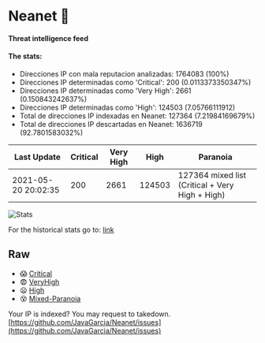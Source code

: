 # Neanet :hocho:
#### Threat intelligence feed
#### The stats:

- Direcciones IP con mala reputacion analizadas: 1764083 (100%)
- Direcciones IP determinadas como 'Critical':  200 (0.0113373350347%)
- Direcciones IP determinadas como 'Very High':  2661 (0.150843242637%)
- Direcciones IP determinadas como 'High':  124503 (7.05766111912)
- Total de direcciones IP indexadas en Neanet:  127364 (7.21984169679%)
- Total de direcciones IP descartadas en Neanet:  1636719 (92.7801583032%)

| Last Update | Critical | Very High | High | Paranoia |
| --- | --- | --- | --- | --- |
| 2021-05-20 20:02:35 | 200 | 2661 | 124503 | 127364 mixed list (Critical + Very High + High)|

![Stats](https://docs.google.com/spreadsheets/d/e/2PACX-1vSnaNMIXVabIpDJjufMlzH7poXnshF3mgd8Is1g9ytUEzVsP5my4Trn8f-xkoLLQ38xpL3HtmUexLo6/pubchart?oid=501124687&format=image)

For the historical stats go to: [link](/stats.csv)
## Raw
- :scream: [Critical](https://raw.githubusercontent.com/JavaGarcia/Neanet/master/blacklists/neanet_critical.txt)
- :fearful: [VeryHigh](https://raw.githubusercontent.com/JavaGarcia/Neanet/master/blacklists/neanet_veryHigh.txtt)
- :frowning: [High](https://raw.githubusercontent.com/JavaGarcia/Neanet/master/blacklists/neanet_high.txt)
- :dizzy_face: [Mixed-Paranoia](https://raw.githubusercontent.com/JavaGarcia/Neanet/master/blacklists/neanet_all.txt)


Your IP is indexed? You may request to takedown. [https://github.com/JavaGarcia/Neanet/issues](https://github.com/JavaGarcia/Neanet/issues)













































































































































































































































































































































































































































































































































































































































































































































































































































































































































































































































































































































































































































































































































































































































































































































































































































































































































































































































































































































































































































































































































































































































































































































































































































































































































































































































































































































































































































































































































































































































































































































































































































































































































































































































































































































































































































































































































































































































































































































































































































































































































































































































































































































































































































































































































































































































































































































































































































































































































































































































































































































































































































































































































































































































































































































































































































































































































































































































































































































































































































































































































































































































































































































































































































































































































































































































































































